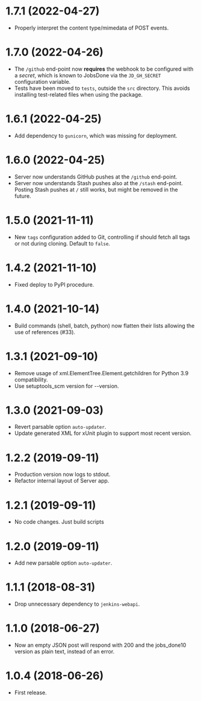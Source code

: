 # 1.7.1 (2022-04-27)

* Properly interpret the content type/mimedata of POST events.

# 1.7.0 (2022-04-26)

* The `/github` end-point now **requires** the webhook to be configured with a *secret*, which is known to JobsDone via the `JD_GH_SECRET` configuration variable.
* Tests have been moved to `tests`, outside the `src` directory. This avoids installing test-related files when using the package.

# 1.6.1 (2022-04-25)

* Add dependency to `gunicorn`, which was missing for deployment.

# 1.6.0 (2022-04-25)

* Server now understands GitHub pushes at the `/github` end-point.
* Server now understands Stash pushes also at the `/stash` end-point. Posting Stash pushes at `/` still works, but
  might be removed in the future.

# 1.5.0 (2021-11-11)

* New `tags` configuration added to Git, controlling if should fetch all tags or not during cloning. Default to `false`.

# 1.4.2 (2021-11-10)

* Fixed deploy to PyPI procedure.

# 1.4.0 (2021-10-14)

* Build commands (shell, batch, python) now flatten their lists allowing the use of references (#33).

# 1.3.1 (2021-09-10)

* Remove usage of xml.ElementTree.Element.getchildren for Python 3.9 compatibility.
* Use setuptools\_scm version for --version.

# 1.3.0 (2021-09-03)

* Revert parsable option `auto-updater`.
* Update generated XML for xUnit plugin to support most recent version.

# 1.2.2 (2019-09-11)

* Production version now logs to stdout.
* Refactor internal layout of Server app.

# 1.2.1 (2019-09-11)

* No code changes. Just build scripts

# 1.2.0 (2019-09-11)

* Add new parsable option `auto-updater`.

# 1.1.1 (2018-08-31)

* Drop unnecessary dependency to `jenkins-webapi`.

# 1.1.0 (2018-06-27)

- Now an empty JSON post will respond with 200 and the jobs_done10 version as plain text, instead of an error.

# 1.0.4 (2018-06-26)

- First release.
